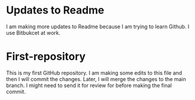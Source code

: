 # Updates to Readme
I am making more updates to Readme because I am trying to learn Github. I use Bitbukcet at work.

# First-repository
This is my first GitHub repository.
I am making some edits to this file and then I will commit the changes. Later, I will merge the changes to the main branch. I might need to send it for review for before making the final commit.
